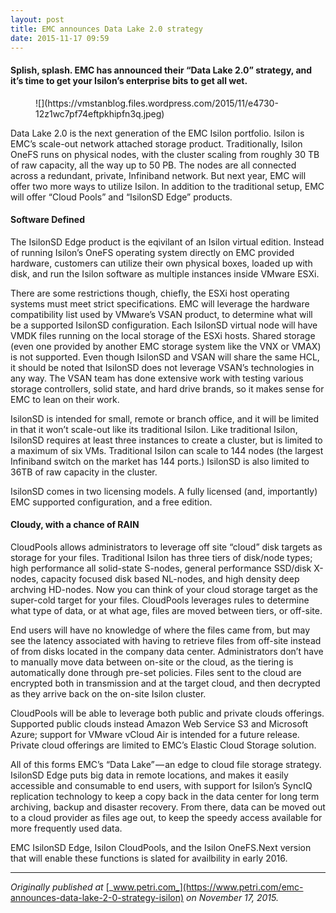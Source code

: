 ```yaml
---
layout: post
title: EMC announces Data Lake 2.0 strategy
date: 2015-11-17 09:59
---
```



#### Splish, splash. EMC has announced their “Data Lake 2.0” strategy, and it’s time to get your Isilon’s enterprise bits to get all wet.

<figure>![](https://vmstanblog.files.wordpress.com/2015/11/e4730-12z1wc7pf74eftpkhipfn3q.jpeg)</figure>

Data Lake 2.0 is the next generation of the EMC Isilon portfolio. Isilon is EMC’s scale-out network attached storage product. Traditionally, Isilon OneFS runs on physical nodes, with the cluster scaling from roughly 30 TB of raw capacity, all the way up to 50 PB. The nodes are all connected across a redundant, private, Infiniband network. But next year, EMC will offer two more ways to utilize Isilon. In addition to the traditional setup, EMC will offer “Cloud Pools” and “IsilonSD Edge” products.

#### Software Defined

The IsilonSD Edge product is the eqivilant of an Isilon virtual edition. Instead of running Isilon’s OneFS operating system directly on EMC provided hardware, customers can utilize their own physical boxes, loaded up with disk, and run the Isilon software as multiple instances inside VMware ESXi.

There are some restrictions though, chiefly, the ESXi host operating systems must meet strict specifications. EMC will leverage the hardware compatibility list used by VMware’s VSAN product, to determine what will be a supported IsilonSD configuration. Each IsilonSD virtual node will have VMDK files running on the local storage of the ESXi hosts. Shared storage (even one provided by another EMC storage system like the VNX or VMAX) is not supported. Even though IsilonSD and VSAN will share the same HCL, it should be noted that IsilonSD does not leverage VSAN’s technologies in any way. The VSAN team has done extensive work with testing various storage controllers, solid state, and hard drive brands, so it makes sense for EMC to lean on their work.

IsilonSD is intended for small, remote or branch office, and it will be limited in that it won’t scale-out like its traditional Isilon. Like traditional Isilon, IsilonSD requires at least three instances to create a cluster, but is limited to a maximum of six VMs. Traditional Isilon can scale to 144 nodes (the largest Infiniband switch on the market has 144 ports.) IsilonSD is also limited to 36TB of raw capacity in the cluster.

IsilonSD comes in two licensing models. A fully licensed (and, importantly) EMC supported configuration, and a free edition.

#### Cloudy, with a chance of RAIN

CloudPools allows administrators to leverage off site “cloud” disk targets as storage for your files. Traditional Isilon has three tiers of disk/node types; high performance all solid-state S-nodes, general performance SSD/disk X-nodes, capacity focused disk based NL-nodes, and high density deep archving HD-nodes. Now you can think of your cloud storage target as the super-cold target for your files. CloudPools leverages rules to determine what type of data, or at what age, files are moved between tiers, or off-site.

End users will have no knowledge of where the files came from, but may see the latency associated with having to retrieve files from off-site instead of from disks located in the company data center. Administrators don’t have to manually move data between on-site or the cloud, as the tiering is automatically done through pre-set policies. Files sent to the cloud are encrypted both in transmission and at the target cloud, and then decrypted as they arrive back on the on-site Isilon cluster.

CloudPools will be able to leverage both public and private clouds offerings. Supported public clouds instead Amazon Web Service S3 and Microsoft Azure; support for VMware vCloud Air is intended for a future release. Private cloud offerings are limited to EMC’s Elastic Cloud Storage solution.

All of this forms EMC’s “Data Lake” — an edge to cloud file storage strategy. IsilonSD Edge puts big data in remote locations, and makes it easily accessible and consumable to end users, with support for Isilon’s SyncIQ replication technology to keep a copy back in the data center for long term archiving, backup and disaster recovery. From there, data can be moved out to a cloud provider as files age out, to keep the speedy access available for more frequently used data.

EMC IsilonSD Edge, Isilon CloudPools, and the Isilon OneFS.Next version that will enable these functions is slated for availbility in early 2016.

* * *

_Originally published at_ [_www.petri.com_](https://www.petri.com/emc-announces-data-lake-2-0-strategy-isilon) _on November 17, 2015._
